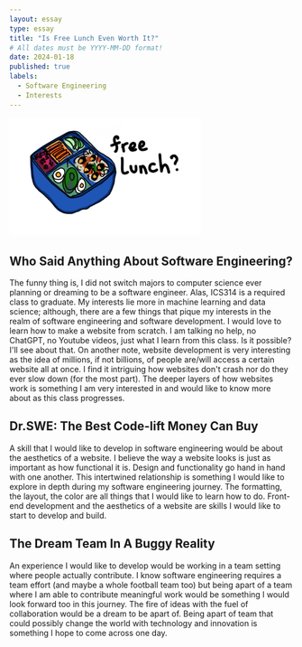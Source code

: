 ```yaml
---
layout: essay
type: essay
title: "Is Free Lunch Even Worth It?"
# All dates must be YYYY-MM-DD format!
date: 2024-01-18
published: true
labels:
  - Software Engineering
  - Interests
---
```


<img width="340px" class="rounded float-start pe-4" src="../img/freelunch.jpeg">

## Who Said Anything About Software Engineering?
  The funny thing is, I did not switch majors to computer science ever planning or dreaming to be a software engineer. Alas, ICS314 is a required class to graduate. My interests lie more in machine learning and data science; although, there are a few things that pique my interests in the realm of software engineering and software development. I would love to learn how to make a website from scratch. I am talking no help, no ChatGPT, no Youtube videos, just what I learn from this class. Is it possible? I'll see about that. On another note, website development is very interesting as the idea of millions, if not billions, of people are/will access a certain website all at once. I find it intriguing how websites don't crash nor do they ever slow down (for the most part). The deeper layers of how websites work is something I am very interested in and would like to know more about as this class progresses.  


## Dr.SWE: The Best Code-lift Money Can Buy
  A skill that I would like to develop in software engineering would be about the aesthetics of a website. I believe the way a website looks is just as important as how functional it is. Design and functionality go hand in hand with one another. This intertwined relationship is something I would like to explore in depth during my software engineering journey. The formatting, the layout, the color are all things that I would like to learn how to do. Front-end development and the aesthetics of a website are skills I would like to start to develop and build. 


## The Dream Team In A Buggy Reality
  An experience I would like to develop would be working in a team setting where people actually contribute. I know software engineering requires a team effort (and maybe a whole football team too) but being apart of a team where I am able to contribute meaningful work would be something I would look forward too in this journey. The fire of ideas with the fuel of collaboration would be a dream to be apart of. Being apart of team that could possibly change the world with technology and innovation is something I hope to come across one day.    
 
